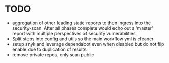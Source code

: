 # TODO

- aggregation of other leading static reports to then ingress into the security-scan. After all phases complete would echo out a 'master' report with multiple perspectives of security vulnerabilities
- Split steps into config and utils so the main workflow yml is cleaner
- setup snyk and leverage dependabot even when disabled but do not flip enable due to duplication of results
- remove private repos, only scan public
